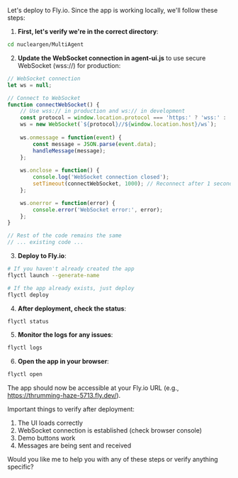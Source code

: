 Let's deploy to Fly.io. Since the app is working locally, we'll follow these steps:

1. **First, let's verify we're in the correct directory**:
```bash
cd nucleargen/MultiAgent
```

2. **Update the WebSocket connection in agent-ui.js** to use secure WebSocket (wss://) for production:

```javascript:nucleargen/MultiAgent/static/js/agent-ui.js
// WebSocket connection
let ws = null;

// Connect to WebSocket
function connectWebSocket() {
    // Use wss:// in production and ws:// in development
    const protocol = window.location.protocol === 'https:' ? 'wss:' : 'ws:';
    ws = new WebSocket(`${protocol}//${window.location.host}/ws`);
    
    ws.onmessage = function(event) {
        const message = JSON.parse(event.data);
        handleMessage(message);
    };
    
    ws.onclose = function() {
        console.log('WebSocket connection closed');
        setTimeout(connectWebSocket, 1000); // Reconnect after 1 second
    };

    ws.onerror = function(error) {
        console.error('WebSocket error:', error);
    };
}

// Rest of the code remains the same
// ... existing code ...
```
3. **Deploy to Fly.io**:

```bash
# If you haven't already created the app
flyctl launch --generate-name

# If the app already exists, just deploy
flyctl deploy
```

4. **After deployment, check the status**:
```bash
flyctl status
```

5. **Monitor the logs for any issues**:
```bash
flyctl logs
```

6. **Open the app in your browser**:
```bash
flyctl open
```

The app should now be accessible at your Fly.io URL (e.g., https://thrumming-haze-5713.fly.dev/).

Important things to verify after deployment:
1. The UI loads correctly
2. WebSocket connection is established (check browser console)
3. Demo buttons work
4. Messages are being sent and received

Would you like me to help you with any of these steps or verify anything specific?
